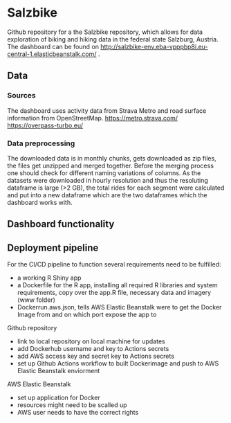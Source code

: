 # Salzbike

Github repository for a the Salzbike repository, which allows for data exploration of biking and hiking data in the federal state Salzburg, Austria. 
The dashboard can be found on http://salzbike-env.eba-vpppbp8i.eu-central-1.elasticbeanstalk.com/ .

## Data 
### Sources 
The dashboard uses activity data from Strava Metro and road surface information from OpenStreetMap. 
https://metro.strava.com/
https://overpass-turbo.eu/

### Data preprocessing 
The downloaded data is in monthly chunks, gets downloaded as zip files, the files get unzipped and merged together. Before the merging process one should check for different naming variations of columns. 
As the datasets were downloaded in hourly resolution and thus the resoluting dataframe is large (>2 GB), the total rides for each segment were calculated and put into a new dataframe which are the two dataframes which the dashboard works with. 

## Dashboard functionality 

## Deployment pipeline 
For the CI/CD pipeline to function several requirements need to be fulfilled: 

- a working R Shiny app
- a Dockerfile for the R app, installing all required R libraries and system requirements, copy over the app.R file, necessary data and imagery (www folder) 
- Dockerrun.aws.json, tells AWS Elastic Beanstalk were to get the Docker Image from and on which port expose the app to
 
Github repository 
  - link to local repository on local machine for updates
  - add Dockerhub username and key to Actions secrets
  - add AWS access key and secret key to Actions secrets
  - set up Github Actions workflow to built Dockerimage and push to AWS Elastic Beanstalk enviorment 

AWS Elastic Beanstalk 
- set up application for Docker
- resources might need to be scalled up
- AWS user needs to have the correct rights 
